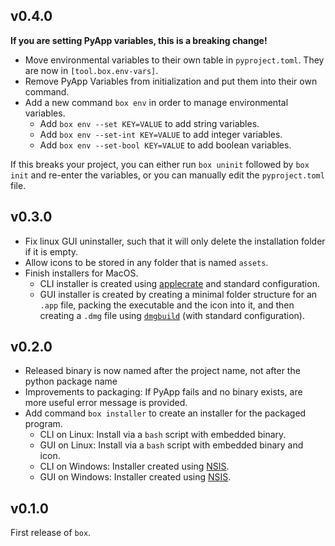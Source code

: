 ## v0.4.0

**If you are setting PyApp variables, this is a breaking change!**

- Move environmental variables to their own table in `pyproject.toml`. They are now in `[tool.box.env-vars]`.
- Remove PyApp Variables from initialization and put them into their own command.
- Add a new command `box env` in order to manage environmental variables.
  - Add `box env --set KEY=VALUE` to add string variables.
  - Add `box env --set-int KEY=VALUE` to add integer variables.
  - Add `box env --set-bool KEY=VALUE` to add boolean variables.

If this breaks your project, you can either run `box uninit` followed by `box init` and re-enter the variables, or you can manually edit the `pyproject.toml` file.

## v0.3.0

- Fix linux GUI uninstaller, such that it will only delete the installation folder if it is empty.
- Allow icons to be stored in any folder that is named `assets`.
- Finish installers for MacOS.
    - CLI installer is created using [applecrate](https://github.com/RhetTbull/applecrate) and standard configuration.
    - GUI installer is created by creating a minimal folder structure for an `.app` file, packing the executable and the icon into it, and then creating a `.dmg` file using [`dmgbuild`](https://github.com/dmgbuild/dmgbuild) (with standard configuration).

## v0.2.0

- Released binary is now named after the project name, not after the python package name
- Improvements to packaging: If PyApp fails and no binary exists, are more useful error message is provided.
- Add command `box installer` to create an installer for the packaged program.
    - CLI on Linux: Install via a `bash` script with embedded binary.
    - GUI on Linux: Install via a `bash` script with embedded binary and icon.
    - CLI on Windows: Installer created using [NSIS](https://nsis.sourceforge.io/Main_Page).
    - GUI on Windows: Installer created using [NSIS](https://nsis.sourceforge.io/Main_Page).

## v0.1.0

First release of `box`.
